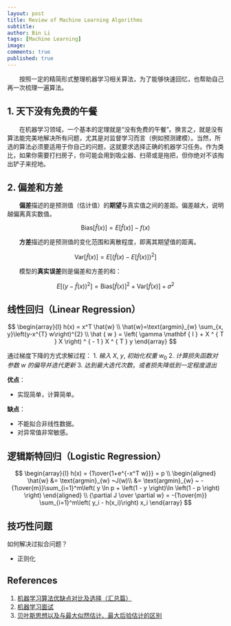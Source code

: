 ```yaml
---
layout: post
title: Review of Machine Learning Algorithms
subtitle: 
author: Bin Li
tags: [Machine Learning]
image: 
comments: true
published: true
---
```


　　按照一定的精简形式整理机器学习相关算法，为了能够快速回忆，也帮助自己再一次梳理一遍算法。

## 1. 天下没有免费的午餐
　　在机器学习领域，一个基本的定理就是“没有免费的午餐”。换言之，就是没有算法能完美地解决所有问题，尤其是对监督学习而言（例如预测建模）。当然，所选的算法必须要适用于你自己的问题，这就要求选择正确的机器学习任务。作为类比，如果你需要打扫房子，你可能会用到吸尘器、扫帚或是拖把，但你绝对不该掏出铲子来挖地。

## 2. 偏差和方差
　　**偏差**描述的是预测值（估计值）的**期望**与真实值之间的差距。偏差越大，说明越偏离真实数值。

$$
\text{Bias}[\hat{f}(x)]=E[\hat{f}(x)]-f(x)
$$

　　**方差**描述的是预测值的变化范围和离散程度，即离其期望值的距离。

$$
\text{Var}[\hat{f}(x)]=E\left[(\hat{f}(x)-E[\hat{f}(x)])^{2}\right]
$$

　　模型的**真实误差**则是偏差和方差的和：

$$
E\left[(y-\hat{f}(x))^{2}\right]=\text{Bias}[\hat{f}(x)]^{2}+\text{Var}[\hat{f}(x)]+\sigma^{2}
$$


## 线性回归（Linear Regression）

$$
\begin{array}{l}
h(x) = x^T \hat{w} \\
\hat{w}=\text{argmin}_{w} \sum_{x, y}\left(y-x^{T} w\right)^{2} \\
\hat { w } = \left( \gamma \mathbf { I } + X ^ { T } X \right) ^ { - 1 } X ^ { T } y
\end{array}
$$



通过梯度下降的方式求解过程：
$1.~ 输入$ $X$, $y$, $初始化权重$ $w_0$
$2.~ 计算损失函数对参数$ $w$ $的偏导并迭代更新$
$3.~ 达到最大迭代次数，或者损失降低到一定程度退出$


**优点**：
* 实现简单，计算简单。

**缺点**：
* 不能拟合非线性数据。
* 对异常值非常敏感。


## 逻辑斯特回归（Logistic Regression）
$$
\begin{array}{l}
h(x) = {1\over{1+e^{-x^T w}}} = p \\
\begin{aligned}
\hat{w} &= \text{argmin}_{w} ~J(w)\\
&= \text{argmin}_{w} ~ -{1\over{m}}\sum_{i=1}^m\left( y \ln p + \left(1 - y \right)\ln \left(1 - p \right) \right)
\end{aligned} \\
{\partial J \over \partial w} = -{1\over{m}} \sum_{i=1}^m\left( y_i - h(x_i)\right) x_i
\end{array}
$$

## 技巧性问题
如何解决过拟合问题？
* 正则化

## References
1. [机器学习算法优缺点对比及选择（汇总篇）](https://zhuanlan.zhihu.com/p/46831267)
2. [机器学习面试](http://www.aomanhao.top/2018/09/04/机器学习面试精华/)
3. [贝叶斯思想以及与最大似然估计、最大后验估计的区别](https://blog.csdn.net/ljp812184246/article/details/51176227)